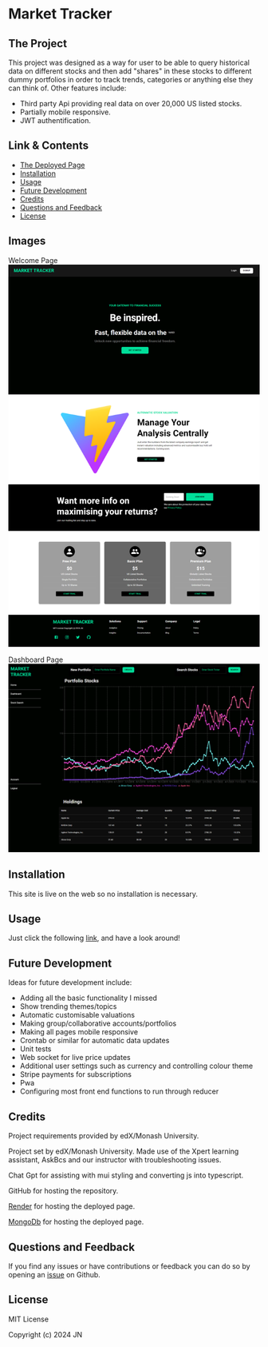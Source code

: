 # Market Tracker

## The Project

This project was designed as a way for user to be able to query historical data on different stocks and then add "shares" in these stocks to different dummy portfolios in order to track trends, categories or anything else they can think of. Other features include:

-   Third party Api providing real data on over 20,000 US listed stocks.
-   Partially mobile responsive.
-   JWT authentification.

## Link & Contents

-   [The Deployed Page](https://market-tracker-9xfh.onrender.com)
-   [Installation](#installation)
-   [Usage](#usage)
-   [Future Development](#future-development)
-   [Credits](#credits)
-   [Questions and Feedback](#questions-and-feedback)
-   [License](#license)

## Images

Welcome Page
![Image of usage](./client/public/WelcomePage.png)

Dashboard Page
![Image of usage](./client/public/DashboardPage.png)

## Installation

This site is live on the web so no installation is necessary.

## Usage

Just click the following [link](https://market-tracker-9xfh.onrender.com), and have a look around!

## Future Development

Ideas for future development include:

-   Adding all the basic functionality I missed
-   Show trending themes/topics
-   Automatic customisable valuations
-   Making group/collaborative accounts/portfolios
-   Making all pages mobile responsive
-   Crontab or similar for automatic data updates
-   Unit tests
-   Web socket for live price updates
-   Additional user settings such as currency and controlling colour theme
-   Stripe payments for subscriptions
-   Pwa
-   Configuring most front end functions to run through reducer

## Credits

Project requirements provided by edX/Monash University.

Project set by edX/Monash University. Made use of the Xpert learning assistant, AskBcs and our instructor with troubleshooting issues.

Chat Gpt for assisting with mui styling and converting js into typescript.

GitHub for hosting the repository.

[Render](https://render.com) for hosting the deployed page.

[MongoDb](https://www.mongodb.com) for hosting the deployed page.

## Questions and Feedback

If you find any issues or have contributions or feedback you can do so by opening an [issue](https://github.com/Jiske-N/market-tracker/issues) on Github.

## License

MIT License

Copyright (c) 2024 JN
